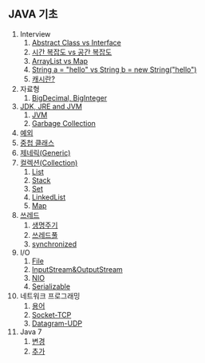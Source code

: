 ## JAVA 기초
1. Interview
   1. [Abstract Class vs Interface](https://github.com/dailyzett/TIL/blob/main/JavaBasic/Interview1.md)
   2. [시간 복잡도 vs 공간 복잡도](https://github.com/dailyzett/TIL/blob/main/JavaBasic/Interview2.md)
   3. [ArrayList vs Map](https://github.com/dailyzett/TIL/blob/main/JavaBasic/Interview3.md)
   4. [String a = "hello" vs String b = new String("hello")](https://github.com/dailyzett/TIL/blob/main/JavaBasic/Interview4.md)
   5. [캐시란?](https://github.com/dailyzett/TIL/blob/main/JavaBasic/Interview5.md)
2. 자료형
   1. [BigDecimal, BigInteger](https://github.com/dailyzett/TIL/blob/main/JavaBasic/BigDecimal.md)
3. [JDK, JRE and JVM](https://github.com/dailyzett/TIL/blob/main/JavaBasic/JDKJREJVM.md)
   1. [JVM](https://github.com/dailyzett/TIL/blob/main/JavaBasic/JVM.md)
   2. [Garbage Collection](https://github.com/dailyzett/TIL/blob/main/JavaBasic/GC.md)
4. [예외](https://github.com/dailyzett/TIL/blob/main/JavaBasic/Exception.md)
5. [중첩 클래스](https://github.com/dailyzett/TIL/blob/main/JavaBasic/NestedClass.md)
6. [제네릭(Generic)](https://github.com/dailyzett/TIL/blob/main/JavaBasic/Generic.md)
7. [컬렉션(Collection)](https://github.com/dailyzett/TIL/blob/main/JavaBasic/Collection.md)
   1. [List](https://github.com/dailyzett/TIL/blob/main/JavaBasic/List.md)
   2. [Stack](https://github.com/dailyzett/TIL/blob/main/JavaBasic/Stack.md)
   3. [Set](https://github.com/dailyzett/TIL/blob/main/JavaBasic/Set.md)
   4. [LinkedList](https://github.com/dailyzett/TIL/blob/main/JavaBasic/LinkedList.md)
   5. [Map](https://github.com/dailyzett/TIL/blob/main/JavaBasic/Map.md)
8. [쓰레드](https://github.com/dailyzett/TIL/blob/main/JavaBasic/Thread.md)
   1. [생명주기](https://github.com/dailyzett/TIL/blob/main/JavaBasic/ThreadLifeCycle.md)
   2. [쓰레드풀](https://github.com/dailyzett/TIL/blob/main/JavaBasic/ThreadPool.md)
   3. [synchronized](https://github.com/dailyzett/TIL/blob/main/JavaBasic/synchronized.md)
9. I/O
   1. [File](https://github.com/dailyzett/TIL/blob/main/JavaBasic/File.md)
   2. [InputStream&OutputStream](https://github.com/dailyzett/TIL/blob/main/JavaBasic/InputStream&OutputStream.md)
   3. [NIO](https://github.com/dailyzett/TIL/blob/main/JavaBasic/NIO.md)
   4. [Serializable](https://github.com/dailyzett/TIL/blob/main/JavaBasic/Serializable.md)
10. 네트워크 프로그래밍
    1. [용어](https://github.com/dailyzett/TIL/blob/main/JavaBasic/NetworkBasic.md)
    2. [Socket-TCP](https://github.com/dailyzett/TIL/blob/main/JavaBasic/Socket.md)
    3. [Datagram-UDP](https://github.com/dailyzett/TIL/blob/main/JavaBasic/Datagram.md)
11. Java 7 
    1. [변경](https://github.com/dailyzett/TIL/blob/main/JavaBasic/Java7.md)
    2. [추가](https://github.com/dailyzett/TIL/blob/main/JavaBasic/Java7Add.md)